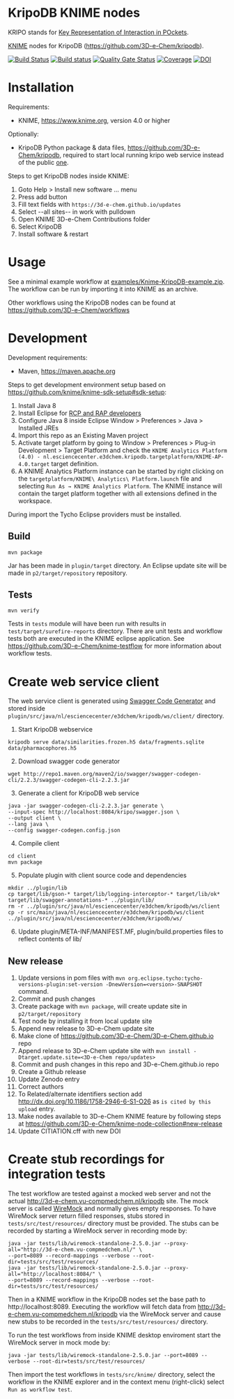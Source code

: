 # KripoDB KNIME nodes

KRIPO stands for [Key Representation of Interaction in POckets](http://dx.doi.org/10.1186/1758-2946-6-S1-O26).

[KNIME](http://www.knime.org) nodes for KripoDB (https://github.com/3D-e-Chem/kripodb).

[![Build Status](https://travis-ci.org/3D-e-Chem/knime-kripodb.svg?branch=master)](https://travis-ci.org/3D-e-Chem/knime-kripodb)
[![Build status](https://ci.appveyor.com/api/projects/status/3way61l0ojtbhcrv?svg=true)](https://ci.appveyor.com/project/3D-e-Chem/knime-kripodb)
[![Quality Gate Status](https://sonarcloud.io/api/project_badges/measure?project=nl.esciencecenter.e3dchem.kripodb%3Anl.esciencecenter.e3dchem.kripodb&metric=alert_status)](https://sonarcloud.io/dashboard?id=nl.esciencecenter.e3dchem.kripodb%3Anl.esciencecenter.e3dchem.kripodb)
[![Coverage](https://sonarcloud.io/api/project_badges/measure?project=nl.esciencecenter.e3dchem.kripodb%3Anl.esciencecenter.e3dchem.kripodb&metric=coverage)](https://sonarcloud.io/dashboard?id=nl.esciencecenter.e3dchem.kripodb%3Anl.esciencecenter.e3dchem.kripodb)
[![DOI](https://zenodo.org/badge/DOI/10.5281/zenodo.1212224.svg)](https://doi.org/10.5281/zenodo.1212224)

# Installation

Requirements:

* KNIME, https://www.knime.org, version 4.0 or higher

Optionally:

* KripoDB Python package & data files, https://github.com/3D-e-Chem/kripodb,
  required to start local running kripo web service instead of the public [one](http://3d-e-chem.vu-compmedchem.nl/kripodb/ui).

Steps to get KripoDB nodes inside KNIME:

1. Goto Help > Install new software ... menu
2. Press add button
3. Fill text fields with `https://3d-e-chem.github.io/updates`
4. Select --all sites-- in work with pulldown
5. Open KNIME 3D-e-Chem Contributions folder
6. Select KripoDB
7. Install software & restart

# Usage

See a minimal example workflow at [examples/Knime-KripoDB-example.zip](examples/Knime-KripoDB-example.zip).
The workflow can be run by importing it into KNIME as an archive.

Other workflows using the KripoDB nodes can be found at https://github.com/3D-e-Chem/workflows

# Development

Development requirements:

* Maven, https://maven.apache.org

Steps to get development environment setup based on https://github.com/knime/knime-sdk-setup#sdk-setup:

1. Install Java 8
2. Install Eclipse for [RCP and RAP developers](https://www.eclipse.org/downloads/packages/release/2018-12/r/eclipse-ide-rcp-and-rap-developers)
3. Configure Java 8 inside Eclipse Window > Preferences > Java > Installed JREs
4. Import this repo as an Existing Maven project
5. Activate target platform by going to Window > Preferences > Plug-in Development > Target Platform and check the `KNIME Analytics Platform (4.0) - nl.esciencecenter.e3dchem.kripodb.targetplatform/KNIME-AP-4.0.target` target definition.
6. A KNIME Analytics Platform instance can be started by right clicking on the `targetplatform/KNIME\ Analytics\ Platform.launch` file and selecting `Run As → KNIME Analytics Platform`. The KNIME instance will contain the target platform together with all extensions defined in the workspace.

During import the Tycho Eclipse providers must be installed.

## Build

```
mvn package
```

Jar has been made in `plugin/target` directory.
An Eclipse update site will be made in `p2/target/repository` repository.

## Tests

```
mvn verify
```

Tests in `tests` module will have been run with results in `test/target/surefire-reports` directory.
There are unit tests and workflow tests both are executed in the KNIME eclipse application.
See https://github.com/3D-e-Chem/knime-testflow for more information about workflow tests.

# Create web service client

The web service client is generated using [Swagger Code Generator](https://github.com/swagger-api/swagger-codegen) and stored inside `plugin/src/java/nl/esciencecenter/e3dchem/kripodb/ws/client/` directory.

1. Start KripoDB webservice
```
kripodb serve data/similarities.frozen.h5 data/fragments.sqlite data/pharmacophores.h5
```

2. Download swagger code generator
```
wget http://repo1.maven.org/maven2/io/swagger/swagger-codegen-cli/2.2.3/swagger-codegen-cli-2.2.3.jar
```

3. Generate a client for KripoDB web service
```
java -jar swagger-codegen-cli-2.2.3.jar generate \
--input-spec http://localhost:8084/kripo/swagger.json \
--output client \
--lang java \
--config swagger-codegen.config.json
```

4. Compile client
```
cd client
mvn package
```

5. Populate plugin with client source code and dependencies
```
mkdir ../plugin/lib
cp target/lib/gson-* target/lib/logging-interceptor-* target/lib/ok* target/lib/swagger-annotations-* ../plugin/lib/
rm -r ../plugin/src/java/nl/esciencecenter/e3dchem/kripodb/ws/client
cp -r src/main/java/nl/esciencecenter/e3dchem/kripodb/ws/client ../plugin/src/java/nl/esciencecenter/e3dchem/kripodb/ws/
```

6. Update plugin/META-INF/MANIFEST.MF, plugin/build.properties files to reflect contents of lib/

## New release

1. Update versions in pom files with `mvn org.eclipse.tycho:tycho-versions-plugin:set-version -DnewVersion=<version>-SNAPSHOT` command.
2. Commit and push changes
3. Create package with `mvn package`, will create update site in `p2/target/repository`
4. Test node by installing it from local update site
5. Append new release to 3D-e-Chem update site
  1. Make clone of https://github.com/3D-e-Chem/3D-e-Chem.github.io repo
  2. Append release to 3D-e-Chem update site with `mvn install -Dtarget.update.site=<3D-e-Chem repo/updates>`
6. Commit and push changes in this repo and 3D-e-Chem.github.io repo
7. Create a Github release
8. Update Zenodo entry
  1. Correct authors
  2. To Related/alternate identifiers section add http://dx.doi.org/10.1186/1758-2946-6-S1-O26 as `is cited by this upload` entry.
9. Make nodes available to 3D-e-Chem KNIME feature by following steps at https://github.com/3D-e-Chem/knime-node-collection#new-release
10. Update CITIATION.cff with new DOI

# Create stub recordings for integration tests

The test workflow are tested against a mocked web server and not the actual http://3d-e-chem.vu-compmedchem.nl/kripodb site.
The mock server is called [WireMock](http://WireMock.org/) and normally gives empty responses.
To have WireMock server return filled responses, stubs stored in `tests/src/test/resources/` directory must be provided.
The stubs can be recorded by starting a WireMock server in recording mode by:
```
java -jar tests/lib/wiremock-standalone-2.5.0.jar --proxy-all="http://3d-e-chem.vu-compmedchem.nl/" \
--port=8089 --record-mappings --verbose --root-dir=tests/src/test/resources/
java -jar tests/lib/wiremock-standalone-2.5.0.jar --proxy-all="http://localhost:8084/" \
--port=8089 --record-mappings --verbose --root-dir=tests/src/test/resources/
```

Then in a KNIME workflow in the KripoDB nodes set the base path to http://localhost:8089.
Executing the workflow will fetch data from http://3d-e-chem.vu-compmedchem.nl/kripodb  via the WireMock server and cause new stubs to be recorded in the `tests/src/test/resources/` directory.

To run the test workflows from inside KNIME desktop enviroment start the WireMock server in mock mode by:

```
java -jar tests/lib/wiremock-standalone-2.5.0.jar --port=8089 --verbose --root-dir=tests/src/test/resources/
```
Then import the test workflows in `tests/src/knime/` directory, select the workflow in the KNIME explorer and in the context menu (right-click) select `Run as workflow test`.
